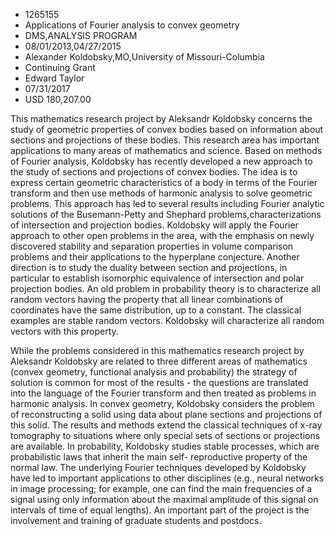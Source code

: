 
* 1265155
* Applications of Fourier analysis to convex geometry
* DMS,ANALYSIS PROGRAM
* 08/01/2013,04/27/2015
* Alexander Koldobsky,MO,University of Missouri-Columbia
* Continuing Grant
* Edward Taylor
* 07/31/2017
* USD 180,207.00

This mathematics research project by Aleksandr Koldobsky concerns the study of
geometric properties of convex bodies based on information about sections and
projections of these bodies. This research area has important applications to
many areas of mathematics and science. Based on methods of Fourier analysis,
Koldobsky has recently developed a new approach to the study of sections and
projections of convex bodies. The idea is to express certain geometric
characteristics of a body in terms of the Fourier transform and then use methods
of harmonic analysis to solve geometric problems. This approach has led to
several results including Fourier analytic solutions of the Busemann-Petty and
Shephard problems,characterizations of intersection and projection bodies.
Koldobsky will apply the Fourier approach to other open problems in the area,
with the emphasis on newly discovered stability and separation properties in
volume comparison problems and their applications to the hyperplane conjecture.
Another direction is to study the duality between section and projections, in
particular to establish isomorphic equivalence of intersection and polar
projection bodies. An old problem in probability theory is to characterize all
random vectors having the property that all linear combinations of coordinates
have the same distribution, up to a constant. The classical examples are stable
random vectors. Koldobsky will characterize all random vectors with this
property.

While the problems considered in this mathematics research project by Aleksandr
Koldobsky are related to three different areas of mathematics (convex geometry,
functional analysis and probability) the strategy of solution is common for most
of the results - the questions are translated into the language of the Fourier
transform and then treated as problems in harmonic analysis. In convex geometry,
Koldobsky considers the problem of reconstructing a solid using data about plane
sections and projections of this solid. The results and methods extend the
classical techniques of x-ray tomography to situations where only special sets
of sections or projections are available. In probability, Koldobsky studies
stable processes, which are probabilistic laws that inherit the main self-
reproductive property of the normal law. The underlying Fourier techniques
developed by Koldobsky have led to important applications to other disciplines
(e.g., neural networks in image processing; for example, one can find the main
frequencies of a signal using only information about the maximal amplitude of
this signal on intervals of time of equal lengths). An important part of the
project is the involvement and training of graduate students and postdocs.
